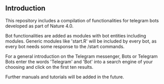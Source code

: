 ## Introduction

This repository includes a compilation of functionalities for telegram bots developed as part of Nature 4.0.

Bot functionalities are added as modules with bot entities including modules.
Generic modules like 'start.R' will be included by every bot, as every bot needs some response to the /start commands. 

For a general introduction on the Telegram messenger, Bots or Telegram Bots enter the words 'Telegram' and 'Bot' into a search engine of your choosing and click on the first ten results.

Further manuals and tutorials will be added in the future.